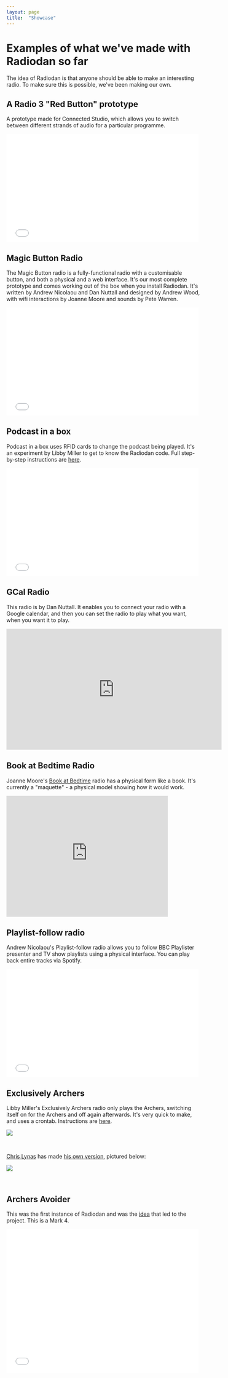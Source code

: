```yaml
---
layout: page
title:  "Showcase"
---
```


<h1>Examples of what we've made with Radiodan so far</h1>

The idea of Radiodan is that anyone should be able to make an interesting 
radio. To make sure this is possible, we've been making our own.

<h2>A Radio 3 "Red Button" prototype</h2>

A prototype made for Connected Studio, which allows you to switch between 
different strands of audio for a particular programme.

<iframe src="//player.vimeo.com/video/161914993" width="500" height="281" 
frameborder="0" webkitallowfullscreen mozallowfullscreen 
allowfullscreen></iframe> 


<h2>Magic Button Radio</h2>

The Magic Button radio is a fully-functional radio with a customisable 
button, and both a physical and a web interface. It's our most complete 
prototype and comes working out of the box when you install Radiodan. 
It's written by Andrew Nicolaou and Dan Nuttall and designed by Andrew 
Wood, with wifi interactions by Joanne Moore and sounds by Pete Warren.

<iframe src="//player.vimeo.com/video/119329395" width="500" height="281" 
frameborder="0" webkitallowfullscreen mozallowfullscreen 
allowfullscreen></iframe> 

<h2>Podcast in a box</h2>

Podcast in a box uses RFID cards to change the podcast being played. It's 
an experiment by Libby Miller to get to know the Radiodan code. Full step-by-step instructions are <a 
href="http://planb.nicecupoftea.org/2015/01/03/raspberry-pi-podcast-in-a-box-step-by-step/">here</a>.

<iframe src="//player.vimeo.com/video/119357748" width="500" height="281" 
frameborder="0" webkitallowfullscreen mozallowfullscreen 
allowfullscreen></iframe> 


<h2>GCal Radio</h2>

This radio is by Dan Nuttall. It enables you to connect your radio with a 
Google calendar, and then you can set the radio to play what you want, 
when you want it to play.

<iframe width="560" height="315" 
src="https://www.youtube.com/embed/pAxkQpERtfs" frameborder="0" 
allowfullscreen></iframe>

<h2>Book at Bedtime Radio</h2>

Joanne Moore's <a href="http://www.bbc.co.uk/programmes/b006qtlx">Book at 
Bedtime</a> radio has a physical form like a book. It's currently a 
"maquette" - a physical model showing how it would work.

<iframe width="420" height="315" src="https://www.youtube.com/embed/oaJTHsT0lSE" frameborder="0" allowfullscreen></iframe>

<h2>Playlist-follow radio</h2>

Andrew Nicolaou's Playlist-follow radio allows you to follow BBC Playlister presenter and TV show playlists using a physical interface. You can play back entire tracks via Spotify.

<iframe src="//player.vimeo.com/video/119547889" width="500" height="281" 
frameborder="0" webkitallowfullscreen mozallowfullscreen 
allowfullscreen></iframe> 


<h2>Exclusively Archers</h2>

Libby Miller's Exclusively Archers radio only plays the Archers, 
switching itself on for the Archers and off again afterwards. It's very 
quick to make, and uses a crontab. Instructions are <a 
href="http://planb.nicecupoftea.org/2015/01/25/a-quick-radiodan-exclusively-archers/">here</a>.

<p>
<img class="one-half column" src="/assets/exclusively_archers_landscape.png" />
</p>

<br clear="both"/>

<a href="http://www.fastness.co.uk">Chris Lynas</a> has made <a href="https://twitter.com/fastness/status/560541785953665024">his own version</a>, pictured below:

<p>
<img class="one-half column" src="/assets/chris_lynas_archers.jpg" />
</p>

<br clear="both"/>

<h2>Archers Avoider</h2>

This was the first instance of Radiodan and was the <a href="http://www.bbc.co.uk/rd/blog/2013/09/prototyping-radio-experiences-with-radiodan">idea</a> that led to the project. This is a Mark 4.

<iframe src="//player.vimeo.com/video/73576108" width="500" height="375" frameborder="0" webkitallowfullscreen mozallowfullscreen allowfullscreen></iframe>

